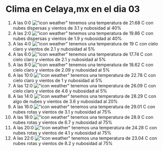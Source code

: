 # Clima en Celaya,mx en el dia 03

1. A las 0:0 !["icon weather"](http://openweathermap.org/img/w/03n.png) tenemos una temperatura de 21.68 C con nubes dispersas y  vientos de 3.1 y nubosidad al 40%
1. A las 2:0 !["icon weather"](http://openweathermap.org/img/w/03n.png) tenemos una temperatura de 19.86 C con nubes dispersas y  vientos de 1.9 y nubosidad al 40%
1. A las 4:0 !["icon weather"](http://openweathermap.org/img/w/01n.png) tenemos una temperatura de 19 C con cielo claro y  vientos de 2.1 y nubosidad al 5%
1. A las 6:0 !["icon weather"](http://openweathermap.org/img/w/01n.png) tenemos una temperatura de 17.74 C con cielo claro y  vientos de 2.1 y nubosidad al 5%
1. A las 8:0 !["icon weather"](http://openweathermap.org/img/w/01d.png) tenemos una temperatura de 18.62 C con cielo claro y  vientos de 2.09 y nubosidad al 5%
1. A las 10:0 !["icon weather"](http://openweathermap.org/img/w/01d.png) tenemos una temperatura de 22.78 C con cielo claro y  vientos de 1 y nubosidad al 5%
1. A las 12:0 !["icon weather"](http://openweathermap.org/img/w/01d.png) tenemos una temperatura de 26.09 C con cielo claro y  vientos de 4.6 y nubosidad al 5%
1. A las 14:0 !["icon weather"](http://openweathermap.org/img/w/02d.png) tenemos una temperatura de 28.29 C con algo de nubes y  vientos de 3.6 y nubosidad al 20%
1. A las 16:0 !["icon weather"](http://openweathermap.org/img/w/04d.png) tenemos una temperatura de 29.01 C con nubes rotas y  vientos de 3.1 y nubosidad al 75%
1. A las 18:0 !["icon weather"](http://openweathermap.org/img/w/04d.png) tenemos una temperatura de 28.9 C con nubes rotas y  vientos de 6.7 y nubosidad al 75%
1. A las 20:0 !["icon weather"](http://openweathermap.org/img/w/04n.png) tenemos una temperatura de 24.28 C con nubes rotas y  vientos de 4.1 y nubosidad al 75%
1. A las 22:0 !["icon weather"](http://openweathermap.org/img/w/04n.png) tenemos una temperatura de 23.04 C con nubes rotas y  vientos de 8.2 y nubosidad al 75%
